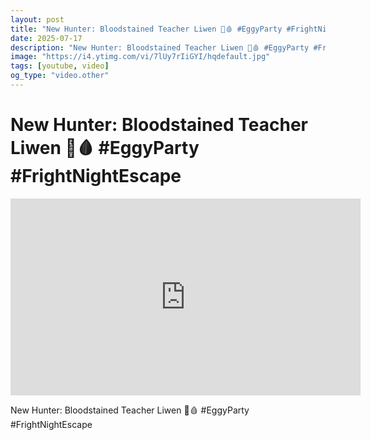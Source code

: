 ```yaml
---
layout: post
title: "New Hunter: Bloodstained Teacher Liwen 🦇🩸 #EggyParty #FrightNightEscape"
date: 2025-07-17
description: "New Hunter: Bloodstained Teacher Liwen 🦇🩸 #EggyParty #FrightNightEscape"
image: "https://i4.ytimg.com/vi/7lUy7rIiGYI/hqdefault.jpg"
tags: [youtube, video]
og_type: "video.other"
---
```


<script type="application/ld+json">
{
  "@context": "http://schema.org",
  "@type": "VideoObject",
  "name": "New Hunter: Bloodstained Teacher Liwen \ud83e\udd87\ud83e\ude78 #EggyParty #FrightNightEscape",
  "description": "New Hunter: Bloodstained Teacher Liwen \ud83e\udd87\ud83e\ude78 #EggyParty #FrightNightEscape",
  "thumbnailUrl": "https://i4.ytimg.com/vi/7lUy7rIiGYI/hqdefault.jpg",
  "uploadDate": "2025-07-17T20:06:56",
  "embedUrl": "https://www.youtube.com/embed/7lUy7rIiGYI",
  "publisher": {
    "@type": "Person",
    "name": "Celo Zaga"
  },
  "mainEntityOfPage": {
    "@type": "WebPage",
    "@id": "https://celozaga.github.io/2025/07/17/new-hunter:-bloodstained-teacher-liwen-\ud83e\udd87\ud83e\ude78-#eggyparty-#frightnightescape-7lUy7rIiGYI.html"
  },
  "duration": "PT0M0S"
}
</script>

<script type="application/ld+json">
{
  "@context": "http://schema.org",
  "@type": "BlogPosting",
  "headline": "New Hunter: Bloodstained Teacher Liwen \ud83e\udd87\ud83e\ude78 #EggyParty #FrightNightEscape",
  "image": "https://i4.ytimg.com/vi/7lUy7rIiGYI/hqdefault.jpg",
  "publisher": {
    "@type": "Person",
    "name": "Celo Zaga"
  },
  "url": "https://celozaga.github.io/2025/07/17/new-hunter:-bloodstained-teacher-liwen-\ud83e\udd87\ud83e\ude78-#eggyparty-#frightnightescape-7lUy7rIiGYI.html",
  "datePublished": "2025-07-17T20:06:56",
  "dateCreated": "2025-07-17T20:06:56",
  "dateModified": "2025-07-17T20:06:56",
  "description": "New Hunter: Bloodstained Teacher Liwen \ud83e\udd87\ud83e\ude78 #EggyParty #FrightNightEscape",
  "author": {
    "@type": "Person",
    "name": "Celo Zaga"
  },
  "mainEntityOfPage": {
    "@type": "WebPage",
    "@id": "https://celozaga.github.io/2025/07/17/new-hunter:-bloodstained-teacher-liwen-\ud83e\udd87\ud83e\ude78-#eggyparty-#frightnightescape-7lUy7rIiGYI.html"
  }
}
</script>

<h1 class="youtube-post-title">New Hunter: Bloodstained Teacher Liwen 🦇🩸 #EggyParty #FrightNightEscape</h1>

<iframe width="560" height="315" src="https://www.youtube.com/embed/7lUy7rIiGYI" class="youtube-post-embed" frameborder="0" allowfullscreen></iframe>

<p class="youtube-post-description">New Hunter: Bloodstained Teacher Liwen 🦇🩸 #EggyParty #FrightNightEscape</p>
